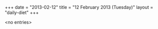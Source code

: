 +++
date = "2013-02-12"
title = "12 February 2013 (Tuesday)"
layout = "daily-diet"
+++


\<no entries\>

